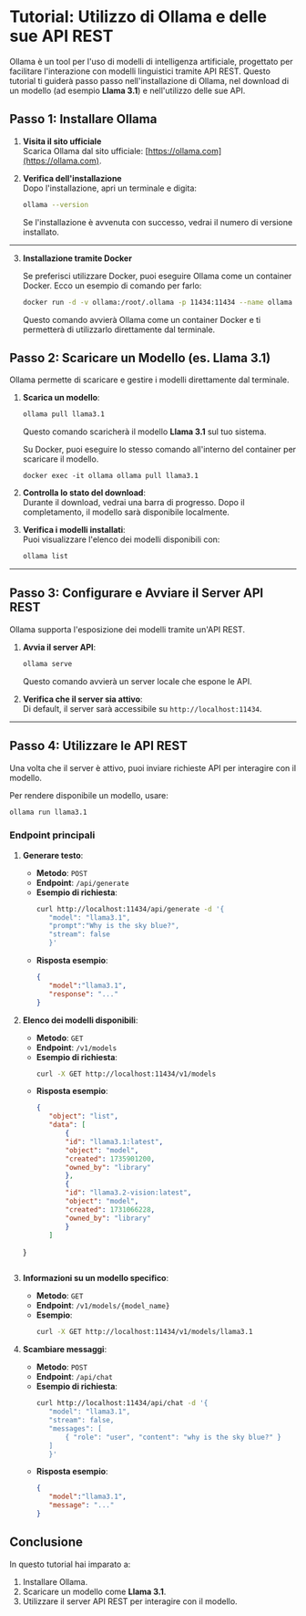 # Tutorial: Utilizzo di Ollama e delle sue API REST

Ollama è un tool per l'uso di modelli di intelligenza artificiale, progettato per facilitare l'interazione con modelli linguistici tramite API REST. Questo tutorial ti guiderà passo passo nell'installazione di Ollama, nel download di un modello (ad esempio **Llama 3.1**) e nell'utilizzo delle sue API.


## Passo 1: Installare Ollama

1. **Visita il sito ufficiale**  
   Scarica Ollama dal sito ufficiale: [https://ollama.com](https://ollama.com).

2. **Verifica dell'installazione**  
   Dopo l'installazione, apri un terminale e digita:
   ```bash
   ollama --version
   ```
   Se l'installazione è avvenuta con successo, vedrai il numero di versione installato.

---

3. **Installazione tramite Docker**
   
   Se preferisci utilizzare Docker, puoi eseguire Ollama come un container Docker. Ecco un esempio di comando per farlo:

   ```bash
   docker run -d -v ollama:/root/.ollama -p 11434:11434 --name ollama ollama/ollama
   ```

   Questo comando avvierà Ollama come un container Docker e ti permetterà di utilizzarlo direttamente dal terminale.

## Passo 2: Scaricare un Modello (es. Llama 3.1)

Ollama permette di scaricare e gestire i modelli direttamente dal terminale.

1. **Scarica un modello**:
   ```bash
   ollama pull llama3.1
   ```
   Questo comando scaricherà il modello **Llama 3.1** sul tuo sistema.

   Su Docker, puoi eseguire lo stesso comando all'interno del container per scaricare il modello.
   ```
   docker exec -it ollama ollama pull llama3.1
   ```

2. **Controlla lo stato del download**:  
   Durante il download, vedrai una barra di progresso. Dopo il completamento, il modello sarà disponibile localmente.

3. **Verifica i modelli installati**:  
   Puoi visualizzare l'elenco dei modelli disponibili con:
   ```bash
   ollama list
   ```

---

## Passo 3: Configurare e Avviare il Server API REST

Ollama supporta l'esposizione dei modelli tramite un'API REST.

1. **Avvia il server API**:
   ```bash
   ollama serve
   ```
   Questo comando avvierà un server locale che espone le API.

2. **Verifica che il server sia attivo**:  
   Di default, il server sarà accessibile su `http://localhost:11434`.

---

## Passo 4: Utilizzare le API REST

Una volta che il server è attivo, puoi inviare richieste API per interagire con il modello.

Per rendere disponibile un modello, usare:
```bash
ollama run llama3.1
```

### Endpoint principali

1. **Generare testo**:
   - **Metodo**: `POST`  
   - **Endpoint**: `/api/generate`  
   - **Esempio di richiesta**:
     ```bash
     curl http://localhost:11434/api/generate -d '{
        "model": "llama3.1",
        "prompt":"Why is the sky blue?",
        "stream": false
        }'

     ```
   - **Risposta esempio**:
     ```json
     {
        "model":"llama3.1",
        "response": "..."
     }
     ```

2. **Elenco dei modelli disponibili**:
   - **Metodo**: `GET`  
   - **Endpoint**: `/v1/models`  
   - **Esempio di richiesta**:
     ```bash
     curl -X GET http://localhost:11434/v1/models
     ```
   - **Risposta esempio**:
     ```json
     {
        "object": "list",
        "data": [
            {
            "id": "llama3.1:latest",
            "object": "model",
            "created": 1735901200,
            "owned_by": "library"
            },
            {
            "id": "llama3.2-vision:latest",
            "object": "model",
            "created": 1731066228,
            "owned_by": "library"
            }
        ]
    }
     ```

3. **Informazioni su un modello specifico**:
   - **Metodo**: `GET`  
   - **Endpoint**: `/v1/models/{model_name}`  
   - **Esempio**:
     ```bash
     curl -X GET http://localhost:11434/v1/models/llama3.1
     ```

1. **Scambiare messaggi**:
   - **Metodo**: `POST`  
   - **Endpoint**: `/api/chat`  
   - **Esempio di richiesta**:
     ```bash
     curl http://localhost:11434/api/chat -d '{
        "model": "llama3.1",
        "stream": false,
        "messages": [
            { "role": "user", "content": "why is the sky blue?" }
        ]
        }'

     ```
   - **Risposta esempio**:
     ```json
     {
        "model":"llama3.1",
        "message": "..."
     }
     ```


## Conclusione

In questo tutorial hai imparato a:

1. Installare Ollama.
2. Scaricare un modello come **Llama 3.1**.
3. Utilizzare il server API REST per interagire con il modello.
